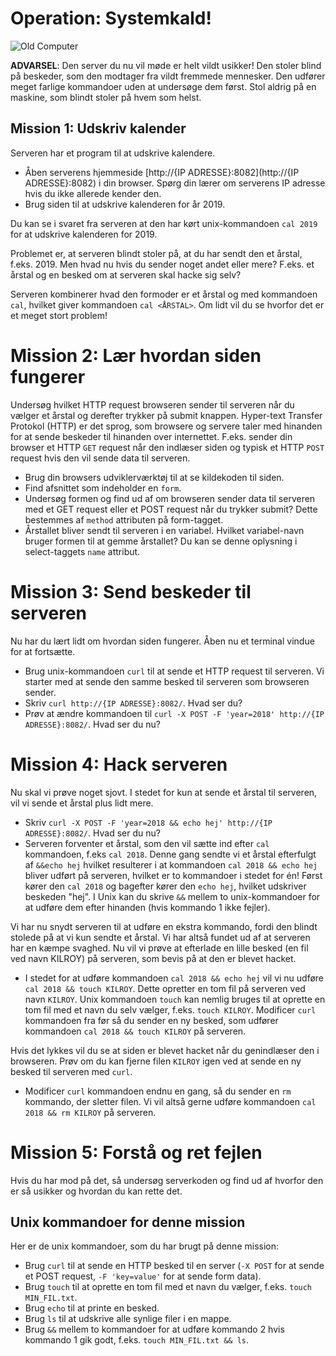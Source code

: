 # Operation: Systemkald!

![Old Computer](https://upload.wikimedia.org/wikipedia/commons/9/9e/CoCo3system.jpg)

**ADVARSEL**: Den server du nu vil møde er helt vildt usikker! Den stoler blind på beskeder, som den modtager fra vildt fremmede mennesker. Den udfører meget farlige kommandoer uden at undersøge dem først. Stol aldrig på en maskine, som blindt stoler på hvem som helst.

## Mission 1: Udskriv kalender

Serveren har et program til at udskrive kalendere.

- Åben serverens hjemmeside [http://{IP ADRESSE}:8082](http://{IP ADRESSE}:8082) i din browser. Spørg din lærer om serverens IP adresse hvis du ikke allerede kender den.
- Brug siden til at udskrive kalenderen for år 2019.

Du kan se i svaret fra serveren at den har kørt unix-kommandoen `cal 2019` for at udskrive kalenderen for 2019.

Problemet er, at serveren blindt stoler på, at du har sendt den et årstal, f.eks. 2019. Men hvad nu hvis du sender noget andet eller mere? F.eks. et årstal og en besked om at serveren skal hacke sig selv?

Serveren kombinerer hvad den formoder er et årstal og med kommandoen `cal`, hvilket giver kommandoen `cal <ÅRSTAL>`. Om lidt vil du se hvorfor det er et meget stort problem!

# Mission 2: Lær hvordan siden fungerer

Undersøg hvilket HTTP request browseren sender til serveren når du vælger et årstal og derefter trykker på submit knappen. Hyper-text Transfer Protokol (HTTP) er det sprog, som browsere og servere taler med hinanden for at sende beskeder til hinanden over internettet. F.eks. sender din browser et HTTP `GET` request når den indlæser siden og typisk et HTTP `POST` request hvis den vil sende data til serveren.

- Brug din browsers udviklerværktøj til at se kildekoden til siden.
- Find afsnittet som indeholder en `form`.
- Undersøg formen og find ud af om browseren sender data til serveren med et GET request eller et POST request når du trykker submit? Dette bestemmes af `method` attributen på form-tagget.
- Årstallet bliver sendt til serveren i en variabel. Hvilket variabel-navn bruger formen til at gemme årstallet? Du kan se denne oplysning i select-taggets `name` attribut.

# Mission 3: Send beskeder til serveren

Nu har du lært lidt om hvordan siden fungerer. Åben nu et terminal vindue for at fortsætte.

- Brug unix-kommandoen `curl` til at sende et HTTP request til serveren. Vi starter med at sende den samme besked til serveren som browseren sender.
- Skriv `curl http://{IP ADRESSE}:8082/`. Hvad ser du?
- Prøv at ændre kommandoen til `curl -X POST -F 'year=2018' http://{IP ADRESSE}:8082/`. Hvad ser du nu?

# Mission 4: Hack serveren

Nu skal vi prøve noget sjovt. I stedet for kun at sende et årstal til serveren, vil vi sende et årstal plus lidt mere.

- Skriv `curl -X POST -F 'year=2018 && echo hej' http://{IP ADRESSE}:8082/`. Hvad ser du nu?
- Serveren forventer et årstal, som den vil sætte ind efter `cal` kommandoen, f.eks `cal 2018`. Denne gang sendte vi et årstal efterfulgt af `&&echo hej` hvilket resulterer i at kommandoen `cal 2018 && echo hej` bliver udført på serveren, hvilket er to kommandoer i stedet for én! Først kører den `cal 2018` og bagefter kører den `echo hej`, hvilket udskriver beskeden "hej". I Unix kan du skrive `&&` mellem to unix-kommandoer for at udføre dem efter hinanden (hvis kommando 1 ikke fejler).

Vi har nu snydt serveren til at udføre en ekstra kommando, fordi den blindt stolede på at vi kun sendte et årstal. Vi har altså fundet ud af at serveren har en kæmpe svaghed. Nu vil vi prøve at efterlade en lille besked (en fil ved navn KILROY) på serveren, som bevis på at den er blevet hacket.

- I stedet for at udføre kommandoen `cal 2018 && echo hej` vil vi nu udføre `cal 2018 && touch KILROY`.  Dette opretter en tom fil på serveren ved navn `KILROY`. Unix kommandoen `touch` kan nemlig bruges til at oprette en tom fil med et navn du selv vælger, f.eks. `touch KILROY`. Modificer `curl` kommandoen fra før så du sender en ny besked, som udfører kommandoen `cal 2018 && touch KILROY` på serveren.

Hvis det lykkes vil du se at siden er blevet hacket når du genindlæser den i browseren. Prøv om du kan fjerne filen `KILROY` igen ved at sende en ny besked til serveren med `curl`.

- Modificer `curl` kommandoen endnu en gang, så du sender en `rm` kommando, der sletter filen. Vi vil altså gerne udføre kommandoen `cal 2018 && rm KILROY` på serveren.

# Mission 5: Forstå og ret fejlen

Hvis du har mod på det, så undersøg serverkoden og find ud af hvorfor den er så usikker og hvordan du kan rette det.

## Unix kommandoer for denne mission

Her er de unix kommandoer, som du har brugt på denne mission:

- Brug `curl` til at sende en HTTP besked til en server (`-X POST` for at sende et POST request, `-F 'key=value'` for at sende form data).
- Brug `touch` til at oprette en tom fil med et navn du vælger, f.eks. `touch MIN_FIL.txt`.
- Brug `echo` til at printe en besked.
- Brug `ls` til at udskrive alle synlige filer i en mappe.
- Brug `&&` mellem to kommandoer for at udføre kommando 2 hvis kommando 1 gik godt, f.eks. `touch MIN_FIL.txt && ls`.
